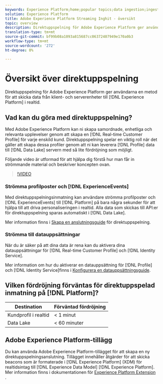 ```yaml
---
keywords: Experience Platform;home;popular topics;data ingestion;ingested data;streaming
solution: Experience Platform
title: Adobe Experience Platform Streaming Inghit - översikt
topic: overview
description: Direktuppspelning för Adobe Experience Platform ger användare en metod för att skicka data från klient- och serverenheter till Experience Platform i realtid.
translation-type: tm+mt
source-git-commit: bf99b08a1093a815687cc06372407949e170a0b3
workflow-type: tm+mt
source-wordcount: '272'
ht-degree: 0%

---
```



# Översikt över direktuppspelning

Direktuppspelning för Adobe Experience Platform ger användarna en metod för att skicka data från klient- och serverenheter till [!DNL Experience Platform] i realtid.

## Vad kan du göra med direktuppspelning?

Med Adobe Experience Platform kan ni skapa samordnade, enhetliga och relevanta upplevelser genom att skapa en [!DNL Real-time Customer Profile] för varje enskild kund. Direktuppspelning spelar en viktig roll när det gäller att skapa dessa profiler genom att ni kan leverera [!DNL Profile] data till [!DNL Data Lake] servern med så lite fördröjning som möjligt.

Följande video är utformad för att hjälpa dig förstå hur man får in strömmande material och beskriver koncepten ovan.

>[!VIDEO](https://video.tv.adobe.com/v/28425?quality=12&learn=on)

### Strömma profilposter och [!DNL ExperienceEvents]

Med direktuppspelningsinmatning kan användare strömma profilposter och [!DNL ExperienceEvents] till [!DNL Platform] på bara några sekunder för att hjälpa till att driva personaliseringen i realtid. Alla data som skickas till API:er för direktuppspelning sparas automatiskt i [!DNL Data Lake].

Mer information finns i [Skapa en anslutningsguide](../tutorials/create-streaming-connection.md) för direktuppspelning.

### Strömma till datauppsättningar

När du är säker på att dina data är rena kan du aktivera dina datauppsättningar för [!DNL Real-time Customer Profile] och [!DNL Identity Service].

Mer information om hur du aktiverar en datauppsättning för [!DNL Profile] och [!DNL Identity Service]finns i [Konfigurera en datauppsättningsguide](../../profile/tutorials/dataset-configuration.md).

## Vilken fördröjning förväntas för direktuppspelad inmatning på [!DNL Platform]?

| Destination | Förväntad fördröjning |
| --------- | ---------------- |
| Kundprofil i realtid | &lt; 1 minut |
| Data Lake | &lt; 60 minuter |

## Adobe Experience Platform-tillägg

Du kan använda Adobe Experience Platform-tillägget för att skapa en ny direktuppspelningsanslutning. Tillägget innehåller åtgärder för att skicka beacons som är formaterade i [!DNL Experience Platform] (XDM) för realtidsintag till [!DNL Experience Data Model] [!DNL Experience Platform]. Mer information finns i dokumentationen för [Experience Platform Extension](https://docs.adobe.com/content/help/en/launch/using/extensions-ref/adobe-extension/adobe-experience-platform-extension.html) .